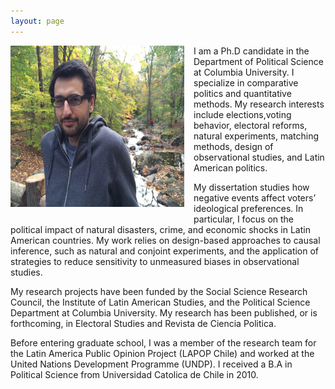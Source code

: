 ```yaml
---
layout: page
---
```


<img src="images/gvOct14.jpg" alt="Giancarlo" style="float:left;width:278px;height:258px; margin-right:15px; margin-bottom:15px">

I am a Ph.D candidate in the Department of Political Science at Columbia University. I specialize in comparative politics and quantitative methods. My research interests include elections,voting behavior, electoral reforms, natural experiments, matching methods, design of observational studies, and Latin American politics.
 
My dissertation studies how negative events affect voters’ ideological preferences. In particular, I focus on the political impact of natural disasters, crime, and economic shocks in Latin American countries. My work relies on design-based approaches to causal inference, such as natural and conjoint experiments, and the application of strategies to reduce sensitivity to unmeasured biases in observational studies.

My research projects have been funded by the Social Science Research Council, the Institute of Latin American Studies, and the Political Science Department at Columbia University. My research has been published, or is forthcoming, in Electoral Studies and Revista de Ciencia Politica.

Before entering graduate school, I was a member of the research team for the Latin America Public Opinion Project (LAPOP Chile) and worked at the United Nations Development Programme (UNDP). I received a B.A in Political Science from Universidad Catolica de Chile in 2010.